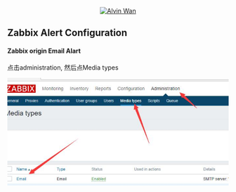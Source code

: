 <p align='center'> <a href='https://github.com/alvinwancn' target="_blank"> <img src='https://github.com/AlvinWanCN/life-record/raw/master/images/etlucency.png' alt='Alvin Wan' width=200></a></p>

## Zabbix Alert Configuration

 
#### Zabbix origin Email Alart

点击administration, 然后点Media types

<img src=images/1.jpg>